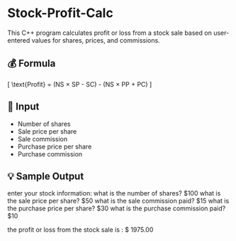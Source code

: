 # Stock-Profit-Calc

This C++ program calculates profit or loss from a stock sale based on user-entered values for shares, prices, and commissions.

## 💰 Formula

\[
\text{Profit} = (NS × SP - SC) - (NS × PP + PC)
\]

## 🧾 Input

- Number of shares
- Sale price per share
- Sale commission
- Purchase price per share
- Purchase commission

## 💡 Sample Output

enter your stock information:
what is the number of shares? $100
what is the sale price per share? $50
what is the sale commission paid? $15
what is the purchase price per share? $30
what is the purchase commission paid? $10

the profit or loss from the stock sale is : $ 1975.00

